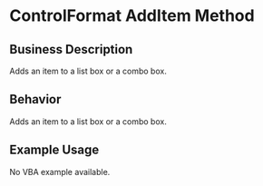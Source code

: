 # ControlFormat AddItem Method

## Business Description
Adds an item to a list box or a combo box.

## Behavior
Adds an item to a list box or a combo box.

## Example Usage
No VBA example available.